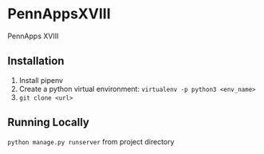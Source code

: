 # PennAppsXVIII
PennApps XVIII
## Installation
1. Install pipenv 
2. Create a python virtual environment: `virtualenv -p python3 <env_name>`
3. `git clone <url>`

## Running Locally
`python manage.py runserver` from project directory
